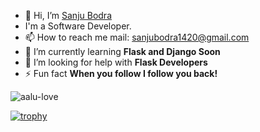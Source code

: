 - 👋 Hi, I’m [Sanju Bodra](https://sanjubodra.netlify.app)
- I'm a Software Developer.
- 📫 How to reach me mail: sanjubodra1420@gmail.com
- 🌱 I’m currently learning **Flask and Django Soon**
- 🤝 I’m looking for help with **Flask Developers**
- ⚡ Fun fact **When you follow I follow you back!**

<p align="left"> <img src="https://komarev.com/ghpvc/?username=aalu-love&label=Profile%20views&color=blueviolet" alt="aalu-love" /> </p>

[![trophy](https://github-profile-trophy.vercel.app/?username=aalu-love)](https://github.com/aalu-love/github-profile-trophy)
